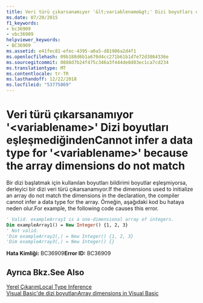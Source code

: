 ```yaml
---
title: Veri türü çıkarsanamıyor '&lt;variablename&gt;' Dizi boyutları eşleşmediğinden
ms.date: 07/20/2015
f1_keywords:
- bc36909
- vbc36909
helpviewer_keywords:
- BC36909
ms.assetid: e41fec81-efec-4395-a0a5-d81906a2d4f1
ms.openlocfilehash: 09b188d6b1a670d4cc271b61b1d7e72d3864336e
ms.sourcegitcommit: 0888d7b24f475c346a3f444de8d83ec1ca7cd234
ms.translationtype: MT
ms.contentlocale: tr-TR
ms.lasthandoff: 12/22/2018
ms.locfileid: "53775869"
---
```

# <a name="cannot-infer-a-data-type-for-ltvariablenamegt-because-the-array-dimensions-do-not-match"></a><span data-ttu-id="fb8ae-102">Veri türü çıkarsanamıyor '&lt;variablename&gt;' Dizi boyutları eşleşmediğinden</span><span class="sxs-lookup"><span data-stu-id="fb8ae-102">Cannot infer a data type for '&lt;variablename&gt;' because the array dimensions do not match</span></span>
<span data-ttu-id="fb8ae-103">Bir dizi başlatmak için kullanılan boyutları bildirimi boyutlar eşleşmiyorsa, derleyici bir dizi veri türü çıkarsanamıyor.</span><span class="sxs-lookup"><span data-stu-id="fb8ae-103">If the dimensions used to initialize an array do not match the dimensions in the declaration, the compiler cannot infer a data type for the array.</span></span> <span data-ttu-id="fb8ae-104">Örneğin, aşağıdaki kod bu hataya neden olur.</span><span class="sxs-lookup"><span data-stu-id="fb8ae-104">For example, the following code causes this error.</span></span>  
  
```vb  
' Valid. exampleArray1 is a one-dimensional array of integers.  
Dim exampleArray1() = New Integer() {1, 2, 3}  
' Not valid.  
'Dim exampleArray2(,) = New Integer() {1, 2, 3}  
'Dim exampleArray3(,) = New Integer() {}  
```  
  
 <span data-ttu-id="fb8ae-105">**Hata Kimliği:** BC36909</span><span class="sxs-lookup"><span data-stu-id="fb8ae-105">**Error ID:** BC36909</span></span>  
  
## <a name="see-also"></a><span data-ttu-id="fb8ae-106">Ayrıca Bkz.</span><span class="sxs-lookup"><span data-stu-id="fb8ae-106">See Also</span></span>  
 [<span data-ttu-id="fb8ae-107">Yerel Çıkarım</span><span class="sxs-lookup"><span data-stu-id="fb8ae-107">Local Type Inference</span></span>](../../visual-basic/programming-guide/language-features/variables/local-type-inference.md)  
 [<span data-ttu-id="fb8ae-108">Visual Basic'de dizi boyutları</span><span class="sxs-lookup"><span data-stu-id="fb8ae-108">Array dimensions in Visual Basic</span></span>](~/docs/visual-basic/programming-guide/language-features/arrays/array-dimensions.md)
